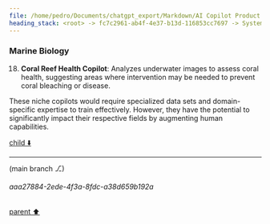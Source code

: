 ```yaml
---
file: /home/pedro/Documents/chatgpt_export/Markdown/AI Copilot Product Ideas.md
heading_stack: <root> -> fc7c2961-ab4f-4e37-b13d-116853cc7697 -> System -> 19e4a094-193a-49f0-aa64-3c33adbe3f9c -> System -> aaa2618b-4514-47d8-a099-61958eb722a2 -> User -> ed8e41d9-ea7c-481f-a304-ab51893d032d -> Assistant -> Scientific Research -> Writing and Content Creation -> Software Development -> Art and Design -> Medicine -> Engineering -> Finance -> Law -> Education -> Music and Audio -> Miscellaneous -> aaa2b1fb-7ebf-40dd-b953-cbb1f0cdbe03 -> User -> 166936ba-4eaf-4ddd-b22b-368da9916e80 -> Assistant -> Computational Biology -> Mental Health -> Aerospace Engineering -> Archaeology -> Film and Theatre -> Agriculture -> Veterinary Medicine -> Fire Safety and Emergency Response -> Manufacturing -> Sports -> Political Campaigning -> Coffee Brewing -> Language Learning -> Urban Planning -> Fashion -> Astronomy -> Music Production -> Marine Biology
---
```

### Marine Biology
18. **Coral Reef Health Copilot**: Analyzes underwater images to assess coral health, suggesting areas where intervention may be needed to prevent coral bleaching or disease.

These niche copilots would require specialized data sets and domain-specific expertise to train effectively. However, they have the potential to significantly impact their respective fields by augmenting human capabilities.

[child ⬇️](#aaa27884-2ede-4f3a-8fdc-a38d659b192a)

---

(main branch ⎇)
###### aaa27884-2ede-4f3a-8fdc-a38d659b192a
[parent ⬆️](#166936ba-4eaf-4ddd-b22b-368da9916e80)
